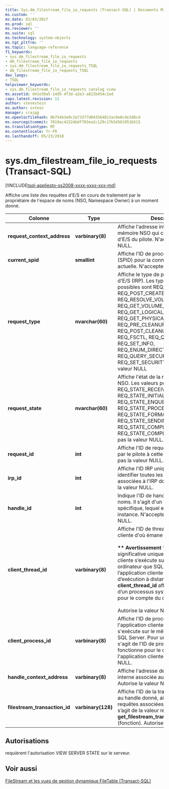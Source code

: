 ```yaml
---
title: Sys.dm_filestream_file_io_requests (Transact-SQL) | Documents Microsoft
ms.custom: ''
ms.date: 03/03/2017
ms.prod: sql
ms.reviewer: ''
ms.suite: sql
ms.technology: system-objects
ms.tgt_pltfrm: ''
ms.topic: language-reference
f1_keywords:
- sys.dm_filestream_file_io_requests
- dm_filestream_file_io_requests
- sys.dm_filestream_file_io_requests_TSQL
- dm_filestream_file_io_requests_TSQL
dev_langs:
- TSQL
helpviewer_keywords:
- sys.dm_filestream_file_io_requests catalog view
ms.assetid: d41e39a5-14d5-4f3d-a2e3-a822b454c1ed
caps.latest.revision: 11
author: stevestein
ms.author: sstein
manager: craigg
ms.openlocfilehash: 0b754b3e0c2e732f7d043564013ac0e8cde3d8cd
ms.sourcegitcommit: 7019ac41524bdf783ea2c129c17b54581951b515
ms.translationtype: MT
ms.contentlocale: fr-FR
ms.lasthandoff: 05/23/2018
---
```

# <a name="sysdmfilestreamfileiorequests-transact-sql"></a>sys.dm_filestream_file_io_requests (Transact-SQL)
[!INCLUDE[tsql-appliesto-ss2008-xxxx-xxxx-xxx-md](../../includes/tsql-appliesto-ss2008-xxxx-xxxx-xxx-md.md)]

  Affiche une liste des requêtes d'E/S en cours de traitement par le propriétaire de l'espace de noms (NSO, Namespace Owner) à un moment donné.  
  
|Colonne|Type| Description|  
|------------|----------|-----------------|  
|**request_context_address**|**varbinary(8)**|Affiche l'adresse interne du bloc de mémoire NSO qui contient la requête d'E/S du pilote. N'accepte pas la valeur NULL.|  
|**current_spid**|**smallint**|Affiche l'ID de processus système (SPID) pour la connexion SQL Server actuelle. N'accepte pas la valeur NULL.|  
|**request_type**|**nvarchar(60)**|Affiche le type de paquet de requête d'E/S (IRP). Les types de demande possibles sont REQ_PRE_CREATE, REQ_POST_CREATE, REQ_RESOLVE_VOLUME, REQ_GET_VOLUME_INFO, REQ_GET_LOGICAL_NAME, REQ_GET_PHYSICAL_NAME, REQ_PRE_CLEANUP, REQ_POST_CLEANUP, REQ_CLOSE, REQ_FSCTL, REQ_QUERY_INFO, REQ_SET_INFO, REQ_ENUM_DIRECTORY, REQ_QUERY_SECURITY et REQ_SET_SECURITY. N'accepte pas la valeur NULL|  
|**request_state**|**nvarchar(60)**|Affiche l'état de la requête d'E/S dans NSO. Les valeurs possibles sont REQ_STATE_RECEIVED, REQ_STATE_INITIALIZED, REQ_STATE_ENQUEUED, REQ_STATE_PROCESSING, REQ_STATE_FORMATTING_RESPONSE, REQ_STATE_SENDING_RESPONSE, REQ_STATE_COMPLETING et REQ_STATE_COMPLETED. N'accepte pas la valeur NULL.|  
|**request_id**|**int**|Affiche l'ID de requête unique attribué par le pilote à cette requête. N'accepte pas la valeur NULL.|  
|**irp_id**|**int**|Affiche l'ID IRP unique. C'est utile pour identifier toutes les requêtes d'E/S associées à l'IRP donné. N'accepte pas la valeur NULL.|  
|**handle_id**|**int**|Indique l'ID de handle de l'espace de noms. Il s'agit d'un identificateur NSO spécifique, lequel est unique dans une instance. N'accepte pas la valeur NULL.|  
|**client_thread_id**|**varbinary(8)**|Affiche l'ID de thread de l'application cliente d'où émane la requête.<br /><br /> **\*\* Avertissement \* \***  cela est significative uniquement si l’application cliente s’exécute sur le même ordinateur que SQL Server. Lorsque l’application cliente est en cours d’exécution à distance, le **client_thread_id** affiche l’ID de thread d’un processus système qui fonctionne pour le compte du client distant.<br /><br /> Autorise la valeur NULL.|  
|**client_process_id**|**varbinary(8)**|Affiche l'ID de processus de l'application cliente si cette dernière s'exécute sur le même ordinateur que SQL Server. Pour un client distant, il s'agit de l'ID de processus système qui fonctionne pour le compte de l'application cliente. Autorise la valeur NULL.|  
|**handle_context_address**|**varbinary(8)**|Affiche l'adresse de la structure NSO interne associée au handle du client. Autorise la valeur NULL.|  
|**filestream_transaction_id**|**varbinary(128)**|Affiche l'ID de la transaction associée au handle donné, ainsi que toutes les requêtes associées à ce handle. Il s’agit de la valeur retournée par la **get_filestream_transaction_context** (fonction). Autorise la valeur NULL.|  
  
## <a name="permissions"></a>Autorisations  
 requièrent l'autorisation VIEW SERVER STATE sur le serveur.  
  
## <a name="see-also"></a>Voir aussi  
 [FileStream et les vues de gestion dynamique FileTable &#40;Transact-SQL&#41;](../../relational-databases/system-dynamic-management-views/filestream-and-filetable-dynamic-management-views-transact-sql.md)  
  
  
